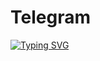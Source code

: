 # Telegram
[![Typing SVG](https://readme-typing-svg.herokuapp.com?color=%2336BCF7&lines=Telegram)](https://t.me/whitenefake)
